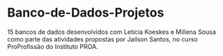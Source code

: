 # Banco-de-Dados-Projetos
15 bancos de dados desenvolvidos com Letícia Koeskes e Millena Sousa como parte das atividades propostas por Jailson Santos, no curso ProProfissão do Instituto PROA.
